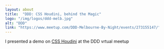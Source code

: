 ```yaml
---
layout: about
title:  "DDD: CSS Houdini, behind the Magic"
logo: "/img/logos/ddd-melb.jpg"
alt: "DDD"
link: "https://www.meetup.com/DDD-Melbourne-By-Night/events/273155147/"
---
```


I presented a demo on [CSS Houdini](/presentations/#css-houdini2020) at the DDD vrtual meetup
